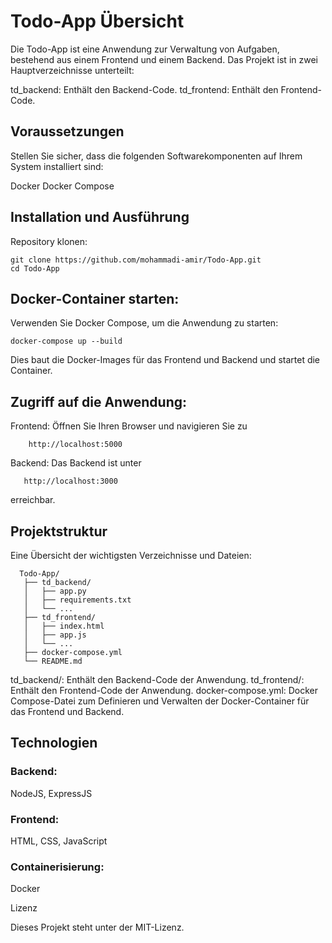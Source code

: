 # Todo-App Übersicht

Die Todo-App ist eine Anwendung zur Verwaltung von Aufgaben, bestehend aus einem Frontend und einem Backend. Das Projekt ist in zwei Hauptverzeichnisse unterteilt:

  td_backend: Enthält den Backend-Code.
  td_frontend: Enthält den Frontend-Code.

## Voraussetzungen

Stellen Sie sicher, dass die folgenden Softwarekomponenten auf Ihrem System installiert sind:

  Docker
  Docker Compose

## Installation und Ausführung

  Repository klonen:
  
    git clone https://github.com/mohammadi-amir/Todo-App.git
    cd Todo-App

## Docker-Container starten:

Verwenden Sie Docker Compose, um die Anwendung zu starten:

    docker-compose up --build

Dies baut die Docker-Images für das Frontend und Backend und startet die Container.

## Zugriff auf die Anwendung:
  Frontend: Öffnen Sie Ihren Browser und navigieren Sie zu 
  
        http://localhost:5000
  Backend: Das Backend ist unter 
  
       http://localhost:3000 
  erreichbar.

## Projektstruktur

Eine Übersicht der wichtigsten Verzeichnisse und Dateien:

      Todo-App/
       ├── td_backend/
       │   ├── app.py
       │   ├── requirements.txt
       │   └── ...
       ├── td_frontend/
       │   ├── index.html
       │   ├── app.js
       │   └── ...
       ├── docker-compose.yml
       └── README.md

  td_backend/: Enthält den Backend-Code der Anwendung.
  td_frontend/: Enthält den Frontend-Code der Anwendung.
docker-compose.yml: Docker Compose-Datei zum Definieren und Verwalten der Docker-Container für das Frontend und Backend.

## Technologien

### Backend:
  NodeJS, ExpressJS

### Frontend:
  HTML,
  CSS,
  JavaScript

### Containerisierung:
  Docker

Lizenz

Dieses Projekt steht unter der MIT-Lizenz.

